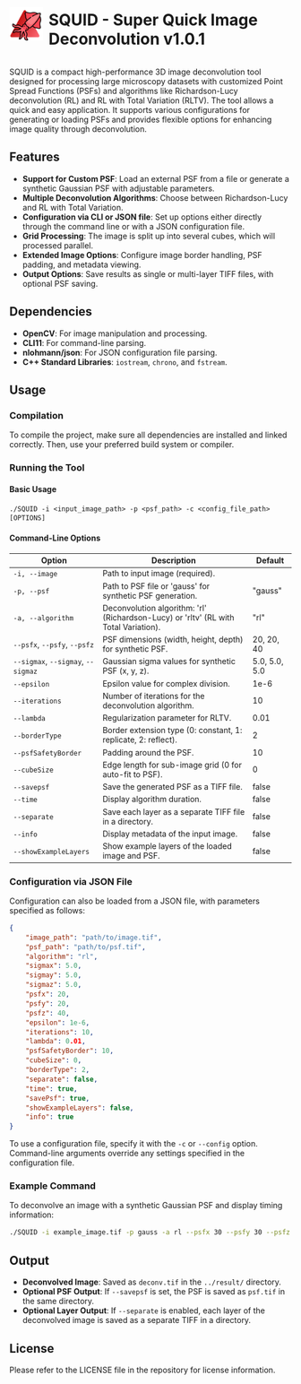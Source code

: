 <div style="display: flex; align-items: center;">
    <img src="icon.png" alt="Whale Icon" width="60" height="60" style="margin-right: 10px;">
    <h1>SQUID - Super Quick Image Deconvolution v1.0.1</h1>
</div>

SQUID is a compact high-performance 3D image deconvolution tool designed for processing large microscopy datasets with customized Point Spread Functions (PSFs) and algorithms like Richardson-Lucy deconvolution (RL) and RL with Total Variation (RLTV). The tool allows a quick and easy application. It supports various configurations for generating or loading PSFs and provides flexible options for enhancing image quality through deconvolution.

## Features

- **Support for Custom PSF**: Load an external PSF from a file or generate a synthetic Gaussian PSF with adjustable parameters.
- **Multiple Deconvolution Algorithms**: Choose between Richardson-Lucy and RL with Total Variation.
- **Configuration via CLI or JSON file**: Set up options either directly through the command line or with a JSON configuration file.
- **Grid Processing**: The image is split up into several cubes, which will processed parallel.
- **Extended Image Options**: Configure image border handling, PSF padding, and metadata viewing.
- **Output Options**: Save results as single or multi-layer TIFF files, with optional PSF saving.

## Dependencies

- **OpenCV**: For image manipulation and processing.
- **CLI11**: For command-line parsing.
- **nlohmann/json**: For JSON configuration file parsing.
- **C++ Standard Libraries**: `iostream`, `chrono`, and `fstream`.

## Usage

### Compilation

To compile the project, make sure all dependencies are installed and linked correctly. Then, use your preferred build system or compiler.

### Running the Tool

#### Basic Usage

```
./SQUID -i <input_image_path> -p <psf_path> -c <config_file_path> [OPTIONS]
```

#### Command-Line Options

| Option                 | Description                                                                                     | Default       |
|------------------------|-------------------------------------------------------------------------------------------------|---------------|
| `-i, --image`          | Path to input image (required).                                                                 |               |
| `-p, --psf`            | Path to PSF file or 'gauss' for synthetic PSF generation.                                       | "gauss"       |
| `-a, --algorithm`      | Deconvolution algorithm: 'rl' (Richardson-Lucy) or 'rltv' (RL with Total Variation).            | "rl"          |
| `--psfx`, `--psfy`, `--psfz` | PSF dimensions (width, height, depth) for synthetic PSF.                           | 20, 20, 40    |
| `--sigmax`, `--sigmay`, `--sigmaz` | Gaussian sigma values for synthetic PSF (x, y, z).                        | 5.0, 5.0, 5.0 |
| `--epsilon`            | Epsilon value for complex division.                                                             | 1e-6          |
| `--iterations`         | Number of iterations for the deconvolution algorithm.                                           | 10            |
| `--lambda`             | Regularization parameter for RLTV.                                                              | 0.01          |
| `--borderType`         | Border extension type (0: constant, 1: replicate, 2: reflect).                                  | 2             |
| `--psfSafetyBorder`    | Padding around the PSF.                                                                        | 10            |
| `--cubeSize`           | Edge length for sub-image grid (0 for auto-fit to PSF).                                        | 0             |
| `--savepsf`            | Save the generated PSF as a TIFF file.                                                          | false         |
| `--time`               | Display algorithm duration.                                                                     | false         |
| `--separate`           | Save each layer as a separate TIFF file in a directory.                                        | false         |
| `--info`               | Display metadata of the input image.                                                            | false         |
| `--showExampleLayers`  | Show example layers of the loaded image and PSF.                                                | false         |

### Configuration via JSON File

Configuration can also be loaded from a JSON file, with parameters specified as follows:

```json
{
    "image_path": "path/to/image.tif",
    "psf_path": "path/to/psf.tif",
    "algorithm": "rl",
    "sigmax": 5.0,
    "sigmay": 5.0,
    "sigmaz": 5.0,
    "psfx": 20,
    "psfy": 20,
    "psfz": 40,
    "epsilon": 1e-6,
    "iterations": 10,
    "lambda": 0.01,
    "psfSafetyBorder": 10,
    "cubeSize": 0,
    "borderType": 2,
    "separate": false,
    "time": true,
    "savePsf": true,
    "showExampleLayers": false,
    "info": true
}
```

To use a configuration file, specify it with the `-c` or `--config` option. Command-line arguments override any settings specified in the configuration file.

### Example Command

To deconvolve an image with a synthetic Gaussian PSF and display timing information:

```bash
./SQUID -i example_image.tif -p gauss -a rl --psfx 30 --psfy 30 --psfz 50 --time --info
```

## Output

- **Deconvolved Image**: Saved as `deconv.tif` in the `../result/` directory.
- **Optional PSF Output**: If `--savepsf` is set, the PSF is saved as `psf.tif` in the same directory.
- **Optional Layer Output**: If `--separate` is enabled, each layer of the deconvolved image is saved as a separate TIFF in a directory.

## License

Please refer to the LICENSE file in the repository for license information.